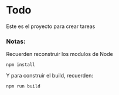 # Todo

Este es el proyecto para crear tareas

### Notas:
Recuerden reconstruir los modulos de Node
```
npm install
```

Y para construir el build, recuerden:
```
npm run build
```